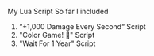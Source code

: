 My Lua Script
So far I included
1. “+1,000 Damage Every Second“ Script
2. "Color Game! 🎨" Script
3. "Wait For 1 Year" Script
